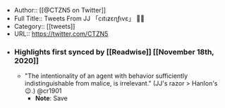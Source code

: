 - Author:: [[@CTZN5 on Twitter]]
- Full Title:: Tweets From JJ 「cιtιƶεɳƒιvε」 🏴‍☠️
- Category:: [[tweets]]
- URL:: https://twitter.com/CTZN5
- ### Highlights first synced by [[Readwise]] [[November 18th, 2020]]
    - "The intentionality of an agent with behavior sufficiently indistinguishable from malice, is irrelevant." (JJ's razor > Hanlon's 😉.) @cr1901 
        - **Note**: Save
